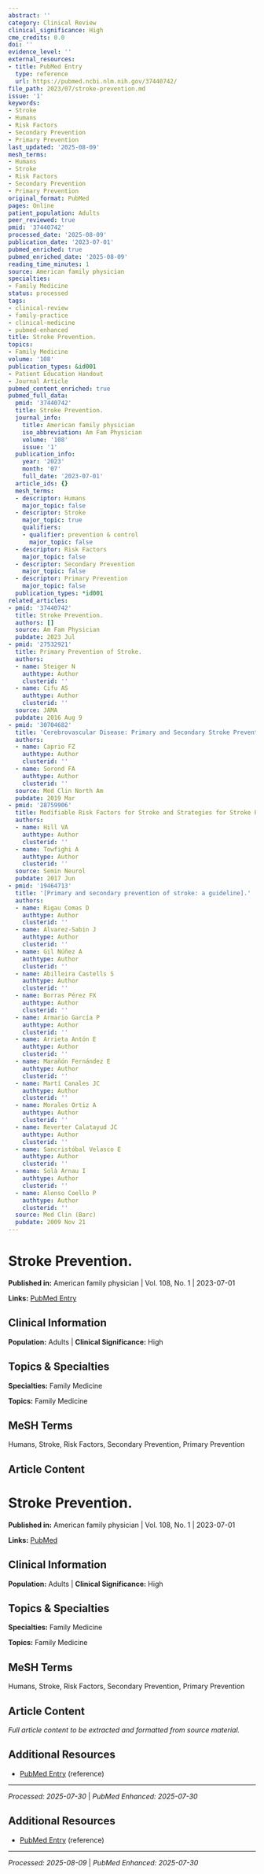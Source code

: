 ```yaml
---
abstract: ''
category: Clinical Review
clinical_significance: High
cme_credits: 0.0
doi: ''
evidence_level: ''
external_resources:
- title: PubMed Entry
  type: reference
  url: https://pubmed.ncbi.nlm.nih.gov/37440742/
file_path: 2023/07/stroke-prevention.md
issue: '1'
keywords:
- Stroke
- Humans
- Risk Factors
- Secondary Prevention
- Primary Prevention
last_updated: '2025-08-09'
mesh_terms:
- Humans
- Stroke
- Risk Factors
- Secondary Prevention
- Primary Prevention
original_format: PubMed
pages: Online
patient_population: Adults
peer_reviewed: true
pmid: '37440742'
processed_date: '2025-08-09'
publication_date: '2023-07-01'
pubmed_enriched: true
pubmed_enriched_date: '2025-08-09'
reading_time_minutes: 1
source: American family physician
specialties:
- Family Medicine
status: processed
tags:
- clinical-review
- family-practice
- clinical-medicine
- pubmed-enhanced
title: Stroke Prevention.
topics:
- Family Medicine
volume: '108'
publication_types: &id001
- Patient Education Handout
- Journal Article
pubmed_content_enriched: true
pubmed_full_data:
  pmid: '37440742'
  title: Stroke Prevention.
  journal_info:
    title: American family physician
    iso_abbreviation: Am Fam Physician
    volume: '108'
    issue: '1'
  publication_info:
    year: '2023'
    month: '07'
    full_date: '2023-07-01'
  article_ids: {}
  mesh_terms:
  - descriptor: Humans
    major_topic: false
  - descriptor: Stroke
    major_topic: true
    qualifiers:
    - qualifier: prevention & control
      major_topic: false
  - descriptor: Risk Factors
    major_topic: false
  - descriptor: Secondary Prevention
    major_topic: false
  - descriptor: Primary Prevention
    major_topic: false
  publication_types: *id001
related_articles:
- pmid: '37440742'
  title: Stroke Prevention.
  authors: []
  source: Am Fam Physician
  pubdate: 2023 Jul
- pmid: '27532921'
  title: Primary Prevention of Stroke.
  authors:
  - name: Steiger N
    authtype: Author
    clusterid: ''
  - name: Cifu AS
    authtype: Author
    clusterid: ''
  source: JAMA
  pubdate: 2016 Aug 9
- pmid: '30704682'
  title: 'Cerebrovascular Disease: Primary and Secondary Stroke Prevention.'
  authors:
  - name: Caprio FZ
    authtype: Author
    clusterid: ''
  - name: Sorond FA
    authtype: Author
    clusterid: ''
  source: Med Clin North Am
  pubdate: 2019 Mar
- pmid: '28759906'
  title: Modifiable Risk Factors for Stroke and Strategies for Stroke Prevention.
  authors:
  - name: Hill VA
    authtype: Author
    clusterid: ''
  - name: Towfighi A
    authtype: Author
    clusterid: ''
  source: Semin Neurol
  pubdate: 2017 Jun
- pmid: '19464713'
  title: '[Primary and secondary prevention of stroke: a guideline].'
  authors:
  - name: Rigau Comas D
    authtype: Author
    clusterid: ''
  - name: Alvarez-Sabin J
    authtype: Author
    clusterid: ''
  - name: Gil Núñez A
    authtype: Author
    clusterid: ''
  - name: Abilleira Castells S
    authtype: Author
    clusterid: ''
  - name: Borras Pérez FX
    authtype: Author
    clusterid: ''
  - name: Armario García P
    authtype: Author
    clusterid: ''
  - name: Arrieta Antón E
    authtype: Author
    clusterid: ''
  - name: Marañón Fernández E
    authtype: Author
    clusterid: ''
  - name: Martí Canales JC
    authtype: Author
    clusterid: ''
  - name: Morales Ortiz A
    authtype: Author
    clusterid: ''
  - name: Reverter Calatayud JC
    authtype: Author
    clusterid: ''
  - name: Sancristóbal Velasco E
    authtype: Author
    clusterid: ''
  - name: Solà Arnau I
    authtype: Author
    clusterid: ''
  - name: Alonso Coello P
    authtype: Author
    clusterid: ''
  source: Med Clin (Barc)
  pubdate: 2009 Nov 21
---
```


# Stroke Prevention.

**Published in:** American family physician | Vol. 108, No. 1 | 2023-07-01

**Links:** [PubMed Entry](https://pubmed.ncbi.nlm.nih.gov/37440742/)

## Clinical Information

**Population:** Adults | **Clinical Significance:** High

## Topics & Specialties

**Specialties:** Family Medicine

**Topics:** Family Medicine

## MeSH Terms

Humans, Stroke, Risk Factors, Secondary Prevention, Primary Prevention

## Article Content

# Stroke Prevention.

**Published in:** American family physician | Vol. 108, No. 1 | 2023-07-01

**Links:** [PubMed](https://pubmed.ncbi.nlm.nih.gov/37440742/)

## Clinical Information

**Population:** Adults | **Clinical Significance:** High

## Topics & Specialties

**Specialties:** Family Medicine

**Topics:** Family Medicine

## MeSH Terms

Humans, Stroke, Risk Factors, Secondary Prevention, Primary Prevention

## Article Content

*Full article content to be extracted and formatted from source material.*

## Additional Resources

- [PubMed Entry](https://pubmed.ncbi.nlm.nih.gov/37440742/) (reference)

---

*Processed: 2025-07-30* | *PubMed Enhanced: 2025-07-30*

## Additional Resources

- [PubMed Entry](https://pubmed.ncbi.nlm.nih.gov/37440742/) (reference)

---

*Processed: 2025-08-09* | *PubMed Enhanced: 2025-07-30*

